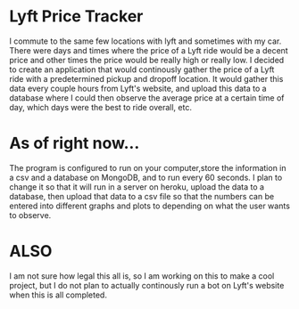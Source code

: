 # Lyft Price Tracker

I commute to the same few locations with lyft and sometimes with my car. There were days and times where the price of a Lyft ride would be a decent price and other times the price would be really high or really low. I decided to create an application that would continously gather the price of a Lyft ride with a predetermined pickup and dropoff location. It would gather this data every couple hours from Lyft's website, and upload this data to a database where I could then observe the average price at a certain time of day, which days were the best to ride overall, etc.

# As of right now...

The program is configured to run on your computer,store the information in a csv and a database on MongoDB, and to run every 60 seconds. I plan to change it so that it will run in a server on heroku, upload the data to a database, then upload that data to a csv file so that the numbers can be entered into different graphs and plots to depending on what the user wants to observe.

# ALSO

I am not sure how legal this all is, so I am working on this to make a cool project, but I do not plan to actually continously run a bot on Lyft's website when this is all completed. 


